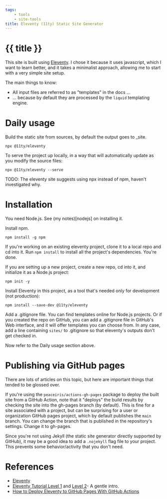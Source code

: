 ```yaml
---
tags: 
    - tools
    - site-tools
title: Eleventy (11ty) Static Site Generator
---
```

# {{ title }}
This site is built using [Eleventy](https://www.11ty.dev/). I chose it 
because it uses javascript, which I want to learn better, and it takes
a minimalist approach, allowing me to start with a very simple site setup.

The main things to know:
- All input files are referred to as "templates" in the docs ...
- ... because by default they are processed by the ``liquid`` templating engine.

# Daily usage

Build the static site from sources, by default the output goes to _site.
```
npx @11ty/eleventy
```

To serve the project up locally, in a way that will automatically update as you modify the source files:
```
npx @11ty/eleventy --serve
```

TODO: The eleventy site suggests using npx instead of npm, haven't investigated why.

# Installation

You need Node.js. See (my notes)[nodejs] on installing it.

Install npm. 
```
npm install -g npm
```

If you're working on an existing eleventy project, clone it to a local repo and cd into it. Run ``npm install`` to install all the project's dependencies. You're done.

If you are setting up a new project, create a new repo, cd into it, and initialize it as a Node.js project:
```
npm init -y
```

Install Eleventy in this project, as a tool that's needed only for development (not production):
```
npm install --save-dev @11ty/eleventy
```

Add a .gitignore file. You can find templates online for Node.js projects. Or if you created the repo on GitHub, you can add a .gitignore file in GitHub's Web interface, and it will offer templates you can choose from. In any case, add a  line containing ``sites/`` to .gitignore so that eleventy's outputs don't get checked in. 

Now refer to the Daily usage section above.

# Publishing via GitHub pages

There are lots of articles on this topic, but here are important things that tended to be glossed over.

If you're using the ``peaceiris/actions-gh-pages`` package to deploy the built site from a GitHub Action, note that it
"deploys" the build results by checking the site into the gh-pages branch (by default). This is fine for a
site associated with a project, but can be surprising for a user or organization GitHub pages project, which
by default publishes the ``main`` branch. You can change the branch that is published in the repository's
settings. Change it to gh-pages.

Since you're not using Jekyll (the static site generator directly supported by GitHub), it may be a good idea to
add a ``.nojekyll`` flag file to your project. This prevents some behavior/activity that you don't need.

# References

* [Eleventy](https://www.11ty.dev/)
* [Eleventy Tutorial Level 1](https://www.zachleat.com/web/eleventy-tutorial-level-1/) and [Level 2](https://www.zachleat.com/web/eleventy-tutorial-level-2/)- A gentle intro.
* [How to Deploy Eleventy to GitHub Pages With GitHub Actions](https://www.rockyourcode.com/how-to-deploy-eleventy-to-github-pages-with-github-actions/)

